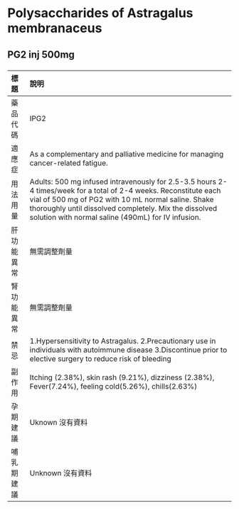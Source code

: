 # Polysaccharides of Astragalus membranaceus

## PG2 inj 500mg

##### 

| 標題       | 說明                                                                                                                                                                                                                                                                                  |
|:-----------|:--------------------------------------------------------------------------------------------------------------------------------------------------------------------------------------------------------------------------------------------------------------------------------------|
| 藥品代碼   | IPG2                                                                                                                                                                                                                                                                                  |
| 適應症     | As a complementary and palliative medicine for managing cancer-related fatigue.                                                                                                                                                                                                       |
| 用法用量   | Adults: 500 mg infused intravenously for 2.5-3.5 hours 2-4 times/week for a total of 2-4 weeks. Reconstitute each vial of 500 mg of PG2 with 10 mL normal saline. Shake thoroughly until dissolved completely. Mix the dissolved solution with normal saline (490mL) for IV infusion. |
| 肝功能異常 | 無需調整劑量                                                                                                                                                                                                                                                                          |
| 腎功能異常 | 無需調整劑量                                                                                                                                                                                                                                                                          |
| 禁忌       | 1.Hypersensitivity to Astragalus. 2.Precautionary use in individuals with autoimmune disease 3.Discontinue prior to elective surgery to reduce risk of bleeding                                                                                                                       |
| 副作用     | Itching (2.38%), skin rash (9.21%), dizziness (2.38%), Fever(7.24%), feeling cold(5.26%), chills(2.63%)                                                                                                                                                                               |
| 孕期建議   | Uknown 沒有資料                                                                                                                                                                                                                                                                       |
| 哺乳期建議 | Unknown 沒有資料                                                                                                                                                                                                                                                                      |

